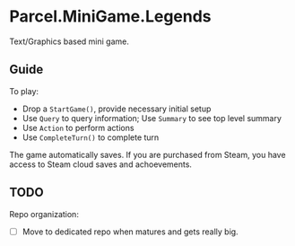# Parcel.MiniGame.Legends

Text/Graphics based mini game.

## Guide

To play:

* Drop a `StartGame()`, provide necessary initial setup
* Use `Query` to query information; Use `Summary` to see top level summary
* Use `Action` to perform actions
* Use `CompleteTurn()` to complete turn

The game automatically saves. If you are purchased from Steam, you have access to Steam cloud saves and achoevements.

## TODO

Repo organization:

- [ ] Move to dedicated repo when matures and gets really big.
